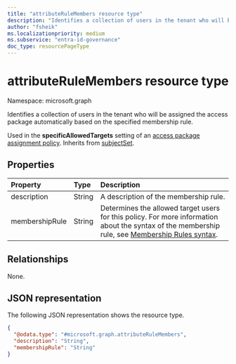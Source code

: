 ```yaml
---
title: "attributeRuleMembers resource type"
description: "Identifies a collection of users in the tenant who will be assigned the access package automatically based on the specified membership rules."
author: "fsheik"
ms.localizationpriority: medium
ms.subservice: "entra-id-governance"
doc_type: resourcePageType
---
```


# attributeRuleMembers resource type

Namespace: microsoft.graph



Identifies a collection of users in the tenant who will be assigned the access package automatically based on the specified membership rule.

Used in the **specificAllowedTargets** setting of an [access package assignment policy](accesspackageassignmentpolicy.md).
Inherits from [subjectSet](subjectset.md).

## Properties
|Property|Type|Description|
|:---|:---|:---|
|description|String|A description of the membership rule.|
|membershipRule|String|Determines the allowed target users for this policy. For more information about the syntax of the membership rule, see [Membership Rules syntax](/azure/active-directory/enterprise-users/groups-dynamic-membership).|

## Relationships
None.

## JSON representation
The following JSON representation shows the resource type.
<!-- {
  "blockType": "resource",
  "@odata.type": "microsoft.graph.attributeRuleMembers"
}
-->
``` json
{
  "@odata.type": "#microsoft.graph.attributeRuleMembers",
  "description": "String",
  "membershipRule": "String"
}
```
